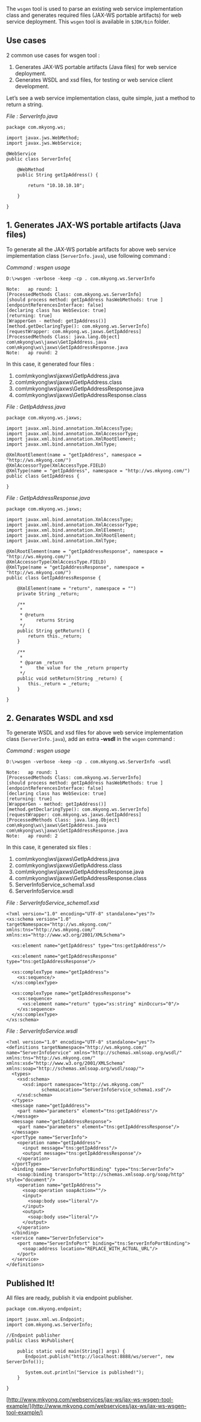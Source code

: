 The `wsgen` tool is used to parse an existing web service implementation class and generates required files (JAX-WS portable artifacts) for web service deployment. This `wsgen` tool is available in `$JDK/bin` folder.

## Use cases

2 common use cases for wsgen tool :

1.  Generates JAX-WS portable artifacts (Java files) for web service deployment.
2.  Generates WSDL and xsd files, for testing or web service client development.

Let’s see a web service implementation class, quite simple, just a method to return a string.

_File : ServerInfo.java_

    package com.mkyong.ws;

    import javax.jws.WebMethod;
    import javax.jws.WebService;

    @WebService
    public class ServerInfo{

    	@WebMethod
    	public String getIpAddress() {

    		return "10.10.10.10";

    	}

    }

## 1\. Generates JAX-WS portable artifacts (Java files)

To generate all the JAX-WS portable artifacts for above web service implementation class (`ServerInfo.java`), use following command :

_Command : wsgen usage_

    D:\>wsgen -verbose -keep -cp . com.mkyong.ws.ServerInfo

    Note:   ap round: 1
    [ProcessedMethods Class: com.mkyong.ws.ServerInfo]
    [should process method: getIpAddress hasWebMethods: true ]
    [endpointReferencesInterface: false]
    [declaring class has WebSevice: true]
    [returning: true]
    [WrapperGen - method: getIpAddress()]
    [method.getDeclaringType(): com.mkyong.ws.ServerInfo]
    [requestWrapper: com.mkyong.ws.jaxws.GetIpAddress]
    [ProcessedMethods Class: java.lang.Object]
    com\mkyong\ws\jaxws\GetIpAddress.java
    com\mkyong\ws\jaxws\GetIpAddressResponse.java
    Note:   ap round: 2

In this case, it generated four files :

1.  com\mkyong\ws\jaxws\GetIpAddress.java
2.  com\mkyong\ws\jaxws\GetIpAddress.class
3.  com\mkyong\ws\jaxws\GetIpAddressResponse.java
4.  com\mkyong\ws\jaxws\GetIpAddressResponse.class

_File : GetIpAddress.java_

    package com.mkyong.ws.jaxws;

    import javax.xml.bind.annotation.XmlAccessType;
    import javax.xml.bind.annotation.XmlAccessorType;
    import javax.xml.bind.annotation.XmlRootElement;
    import javax.xml.bind.annotation.XmlType;

    @XmlRootElement(name = "getIpAddress", namespace = "http://ws.mkyong.com/")
    @XmlAccessorType(XmlAccessType.FIELD)
    @XmlType(name = "getIpAddress", namespace = "http://ws.mkyong.com/")
    public class GetIpAddress {

    }

_File : GetIpAddressResponse.java_

    package com.mkyong.ws.jaxws;

    import javax.xml.bind.annotation.XmlAccessType;
    import javax.xml.bind.annotation.XmlAccessorType;
    import javax.xml.bind.annotation.XmlElement;
    import javax.xml.bind.annotation.XmlRootElement;
    import javax.xml.bind.annotation.XmlType;

    @XmlRootElement(name = "getIpAddressResponse", namespace = "http://ws.mkyong.com/")
    @XmlAccessorType(XmlAccessType.FIELD)
    @XmlType(name = "getIpAddressResponse", namespace = "http://ws.mkyong.com/")
    public class GetIpAddressResponse {

        @XmlElement(name = "return", namespace = "")
        private String _return;

        /**
         *
         * @return
         *     returns String
         */
        public String getReturn() {
            return this._return;
        }

        /**
         *
         * @param _return
         *     the value for the _return property
         */
        public void setReturn(String _return) {
            this._return = _return;
        }

    }

## 2\. Genarates WSDL and xsd

To generate WSDL and xsd files for above web service implementation class (`ServerInfo.java`), add an extra **-wsdl** in the `wsgen` command :

_Command : wsgen usage_

    D:\>wsgen -verbose -keep -cp . com.mkyong.ws.ServerInfo -wsdl

    Note:   ap round: 1
    [ProcessedMethods Class: com.mkyong.ws.ServerInfo]
    [should process method: getIpAddress hasWebMethods: true ]
    [endpointReferencesInterface: false]
    [declaring class has WebSevice: true]
    [returning: true]
    [WrapperGen - method: getIpAddress()]
    [method.getDeclaringType(): com.mkyong.ws.ServerInfo]
    [requestWrapper: com.mkyong.ws.jaxws.GetIpAddress]
    [ProcessedMethods Class: java.lang.Object]
    com\mkyong\ws\jaxws\GetIpAddress.java
    com\mkyong\ws\jaxws\GetIpAddressResponse.java
    Note:   ap round: 2

In this case, it generated six files :

1.  com\mkyong\ws\jaxws\GetIpAddress.java
2.  com\mkyong\ws\jaxws\GetIpAddress.class
3.  com\mkyong\ws\jaxws\GetIpAddressResponse.java
4.  com\mkyong\ws\jaxws\GetIpAddressResponse.class
5.  ServerInfoService_schema1.xsd
6.  ServerInfoService.wsdl

_File : ServerInfoService_schema1.xsd_

    <?xml version="1.0" encoding="UTF-8" standalone="yes"?>
    <xs:schema version="1.0"
    targetNamespace="http://ws.mkyong.com/"
    xmlns:tns="http://ws.mkyong.com/"
    xmlns:xs="http://www.w3.org/2001/XMLSchema">

      <xs:element name="getIpAddress" type="tns:getIpAddress"/>

      <xs:element name="getIpAddressResponse" type="tns:getIpAddressResponse"/>

      <xs:complexType name="getIpAddress">
        <xs:sequence/>
      </xs:complexType>

      <xs:complexType name="getIpAddressResponse">
        <xs:sequence>
          <xs:element name="return" type="xs:string" minOccurs="0"/>
        </xs:sequence>
      </xs:complexType>
    </xs:schema>

_File : ServerInfoService.wsdl_

    <?xml version="1.0" encoding="UTF-8" standalone="yes"?>
    <definitions targetNamespace="http://ws.mkyong.com/"
    name="ServerInfoService" xmlns="http://schemas.xmlsoap.org/wsdl/"
    xmlns:tns="http://ws.mkyong.com/" xmlns:xsd="http://www.w3.org/2001/XMLSchema"
    xmlns:soap="http://schemas.xmlsoap.org/wsdl/soap/">
      <types>
        <xsd:schema>
          <xsd:import namespace="http://ws.mkyong.com/"
    	         schemaLocation="ServerInfoService_schema1.xsd"/>
        </xsd:schema>
      </types>
      <message name="getIpAddress">
        <part name="parameters" element="tns:getIpAddress"/>
      </message>
      <message name="getIpAddressResponse">
        <part name="parameters" element="tns:getIpAddressResponse"/>
      </message>
      <portType name="ServerInfo">
        <operation name="getIpAddress">
          <input message="tns:getIpAddress"/>
          <output message="tns:getIpAddressResponse"/>
        </operation>
      </portType>
      <binding name="ServerInfoPortBinding" type="tns:ServerInfo">
        <soap:binding transport="http://schemas.xmlsoap.org/soap/http" style="document"/>
        <operation name="getIpAddress">
          <soap:operation soapAction=""/>
          <input>
            <soap:body use="literal"/>
          </input>
          <output>
            <soap:body use="literal"/>
          </output>
        </operation>
      </binding>
      <service name="ServerInfoService">
        <port name="ServerInfoPort" binding="tns:ServerInfoPortBinding">
          <soap:address location="REPLACE_WITH_ACTUAL_URL"/>
        </port>
      </service>
    </definitions>

## Published It!

All files are ready, publish it via endpoint publisher.

    package com.mkyong.endpoint;

    import javax.xml.ws.Endpoint;
    import com.mkyong.ws.ServerInfo;

    //Endpoint publisher
    public class WsPublisher{

    	public static void main(String[] args) {
    	   Endpoint.publish("http://localhost:8888/ws/server", new ServerInfo());

    	   System.out.println("Service is published!");
        }

    }

[http://www.mkyong.com/webservices/jax-ws/jax-ws-wsgen-tool-example/](http://www.mkyong.com/webservices/jax-ws/jax-ws-wsgen-tool-example/)
